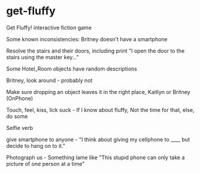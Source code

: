 # get-fluffy

Get Fluffy! interactive fiction game

Some known inconsistencies: Britney doesn't have a smartphone

Resolve the stairs and their doors, including print "I open the door to the stairs using the master key..."

Some Hotel_Room objects have random descriptions

Britney, look around - probably not

Make sure dropping an object leaves it in the right place, Kaitlyn or Britney (OnPhone)

Touch, feel, kiss, lick suck - If I know about fluffy, Not the time for that, else, do some

Selfie verb

give smartphone to anyone - "I think about giving my cellphone to ____ but decide to hang on to it."

Photograph us - Something lame like "This stupid phone can only take a picture of one person at a time"
